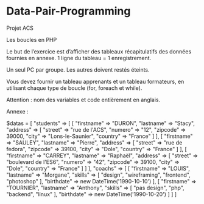# Data-Pair-Programming

Projet ACS

Les boucles en PHP

Le but de l’exercice est d’afficher des tableaux récapitulatifs des données fournies en annexe. 1 ligne du tableau = 1 enregistrement.

Un seul PC par groupe. Les autres doivent restés éteints.

Vous devez fournir un tableau apprenants et un tableau formateurs, en utilisant chaque type de boucle (for, foreach et while).

Attention : nom des variables et code entièrement en anglais.

Annexe : 

$datas = [
    "students" => [
        [
            "firstname" => "DURON",
            "lastname" => "Stacy",
            "address" => [
                "street" => "rue de l'ACS",
                "numero" => "12",
                "zipcode" => 39000,
                "city" => "Lons-le-Saunier",
                "country" => "France"
            ]
        ],
        [
            "firstname" => "SAULEY",
            "lastname" => "Pierre",
            "address" => [
                "street" => "rue de fedora",
                "zipcode" => 39100,
                "city" => "Dole",
                "country" => "France"
            ]
        ],
        [
            "firstname" => "CARREY",
            "lastname" => "Raphaël",
            "address" => [
                "street" => "boulevard de l'ES6",
                "numero" => "42",
                "zipcode" => 39100,
                "city" => "Dole",
                "country" => "France"
            ]
        ]
    ],
    "coachs" => [
        [
            "firstname" => "LOUIS",
            "lastname" => "Morgane",
            "skills" => [
                "design", "wireframing", "frontend", "photoshop"
            ],
            "birthdate" => new DateTime('1990-10-10')
        ],
        [
            "firstname" => "TOURNIER",
            "lastname" => "Anthony",
            "skills" => [
                "pas design", "php", "backend", "linux"
            ],
            "birthdate" => new DateTime('1990-10-20')
        ]
    ]
]
